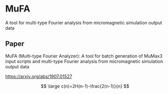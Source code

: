# MuFA
A tool for multi-type Fourier analysis from micromagnetic simulation output data
## Paper
MuFA (Multi-type Fourier Analyzer): A tool for batch generation of MuMax3 input scripts and multi-type Fourier analysis from micromagnetic simulation output data

https://arxiv.org/abs/1907.01527


$$
\large c(n)=2H(n-1)-\frac{2(n-1)}{n}
$$
